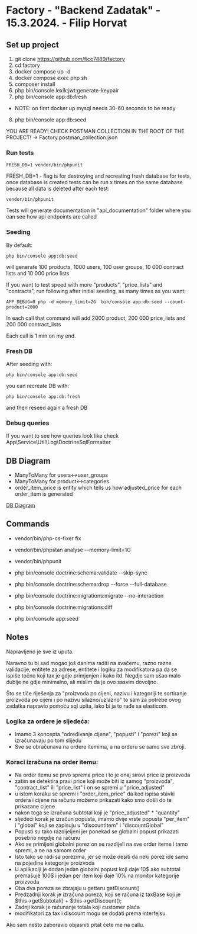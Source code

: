 # Factory - "Backend Zadatak" - 15.3.2024. - Filip Horvat

## Set up project

1. git clone https://github.com/fico7489/factory
2. cd factory
3. docker compose up -d
4. docker compose exec php sh
5. composer install
6. php bin/console lexik:jwt:generate-keypair
7. php bin/console app:db:fresh
 - NOTE: on first docker up mysql needs 30-60 seconds to be ready
8. php bin/console app:db:seed

YOU ARE READY! CHECK POSTMAN COLLECTION IN THE ROOT OF THE PROJECT! -> Factory.postman_collection.json

### Run tests

```
FRESH_DB=1 vendor/bin/phpunit
```

FRESH_DB=1 - flag is for destroying and recreating fresh database for tests, once database is created 
tests can be run x times on the same database because all data is deleted after each test:

```
vendor/bin/phpunit
```

Tests will generate documentation in "api_documentation" folder where you can see how api endpoints are called

### Seeding

By default:

```
php bin/console app:db:seed
```

will generate 100 products, 1000 users, 100 user groups, 10 000 contract lists and 10 000 price lists

If you want to test speed with more "products", "price_lists" and "contracts", run following after initial seeding, as many times as you want:

```
APP_DEBUG=0 php -d memory_limit=2G  bin/console app:db:seed --count-product=2000
```

In each call that command will add 2000 product, 200 000 price_lists  and 200 000 contract_lists

Each call is 1 min on my end.

### Fresh DB

After seeding with: 

```
php bin/console app:db:seed
```

you can recreate DB with:

```
php bin/console app:db:fresh
```

and then reseed again a fresh DB

### Debug queries

If you want to see how queries look like check App\Service\Util\Log\DoctrineSqlFormatter


## DB Diagram

- ManyToMany for users<->user_groups
- ManyToMany for product<->categories
- order_item_price is entity which tells us how adjusted_price for each order_item is generated

[DB Diagram](docs/factory.png)

## Commands

- vendor/bin/php-cs-fixer fix
- vendor/bin/phpstan analyse --memory-limit=1G
- vendor/bin/phpunit
- php bin/console doctrine:schema:validate --skip-sync


- php bin/console doctrine:schema:drop --force --full-database
- php bin/console doctrine:migrations:migrate  --no-interaction
- php bin/console doctrine:migrations:diff
- php bin/console app:seed

## Notes

Napravljeno je sve iz uputa. 

Naravno tu bi sad mogao još danima raditi na svačemu, razno razne validacije, entitete za adrese, entitete i logiku za modifikatora
pa da se ispiše točno koji tax je gdje primjenjen i kako itd. Negdje sam ušao malo dublje ne gdje minimalno, ali mislim da je ovo sasvim dovoljno.

Što se tiče riješenja za "proizvoda po cijeni, nazivu i kategoriji te sortiranje proizvoda po cijeni i po nazivu silazno/uzlazno"
to sam za potrebe ovog zadatka napravio pomoću sql upita, iako bi ja to rađe sa elasticom.

### Logika za ordere je sljedeća:

- Imamo 3 koncepta "određivanje cijene", "popusti" i "porezi" koji se izračunavaju po tom slijedu
- Sve se obračunava na ordere itemima, a na orderu se samo sve zbroji.

### Koraci izračuna na order itemu:

- Na order itemu se prvo sprema price i to je onaj sirovi price iz proizvoda
- zatim se detektira pravi price koji može biti iz samog "proizvoda", "contract_list" ili "price_list" i on se spremi u "price_adjusted"
- u istom koraku se spremi i "order_item_price" da kod ispisa stavki ordera i cijene na računu možemo prikazati kako smo došli do te prikazane cijene
- nakon toga se izračuna subtotal koji je "price_adjusted" * "quantity"
- sljedeći korak je izračun popusta, imamo dvije vrste popusta "per_item" i "global" koji se zapisuju u "discountItem" i "discountGlobal"
- Popusti su tako razdijeljeni jer ponekad se globalni popust prikazati posebno negdje na računu 
- Ako se primijeni globalni porez on se razdijeli na sve order iteme i tamo spremi, a ne na samom order 
- Isto tako se radi sa porezima, jer se može desiti da neki porez ide samo na pojedine kategorije proizvoda 
- U aplikaciji je dodan jedan globalni popust koji daje 10$ ako subtotal premašuje 100$ i jedan per item koji daje 10% na monitor kategorije proizvoda
- Oba dva poreza se zbrajaju u getteru getDiscount()
- Predzadnji korak je izračuna poreza, koji se računa iz taxBase koji je $this->getSubtotal() + $this->getDiscount();
- Zadnji korak je računanje totala koji customer plaća
- modifikatori za tax i discount mogu se dodati prema interfejsu.

Ako sam nešto zaboravio objasniti pitat ćete me na callu.

